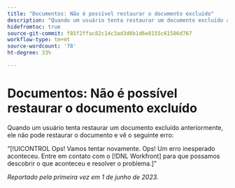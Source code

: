```yaml
---
title: "Documentos: Não é possível restaurar o documento excluído"
description: "Quando um usuário tenta restaurar um documento excluído anteriormente, ele não pode restaurar o documento e vê o erro de Boops."
hidefromtoc: true
source-git-commit: f85f2ffac82c14c3ad3d6b1d6e8155c61586d767
workflow-type: tm+mt
source-wordcount: '78'
ht-degree: 33%

---
```



# Documentos: Não é possível restaurar o documento excluído

<!-- On WF and WFP TOCs-->

Quando um usuário tenta restaurar um documento excluído anteriormente, ele não pode restaurar o documento e vê o seguinte erro:

“[!UICONTROL Ops! Vamos tentar novamente. Ops! Um erro inesperado aconteceu. Entre em contato com o [!DNL Workfront] para que possamos descobrir o que aconteceu e resolver o problema.]”

_Reportado pela primeira vez em 1 de junho de 2023._

